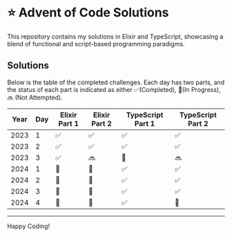 # :star: Advent of Code Solutions

This repository contains my solutions in Elixir and TypeScript, showcasing a blend of functional and script-based programming paradigms.

## Solutions

Below is the table of the completed challenges. Each day has two parts, and the status of each part is indicated as either ✅(Completed), 🚀(In Progress), 🔜 (Not Attempted).

| Year | Day | Elixir Part 1 | Elixir Part 2 | TypeScript Part 1 | TypeScript Part 2 |
| ---- | --- | ------------- | ------------- | ----------------- | ----------------- |
| 2023 | 1   | ✅             | ✅             | ✅                 | ✅                 |
| 2023 | 2   | ✅             | ✅             | ✅                 | ✅                 |
| 2023 | 3   | ✅             | 🔜             | 🚀                 | 🔜                 |
| 2024 | 1   | 🚀             | 🚀             | ✅                 | ✅                 |
| 2024 | 2   | 🚀             | 🚀             | ✅                 | ✅                 |
| 2024 | 3   | 🚀             | 🚀             | ✅                 | ✅                 |
| 2024 | 4   | 🚀             | 🚀             | ✅                 | 🚀                 |


---

Happy Coding!
